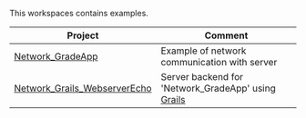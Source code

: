 This workspaces contains examples.

Project | Comment
--- | ---
[Network_GradeApp](Network_GradeApp) | Example of network communication with server
[Network_Grails_WebserverEcho](Network_Grails_WebserverEcho) | Server backend for 'Network_GradeApp' using [Grails](http://www.grails.org)




